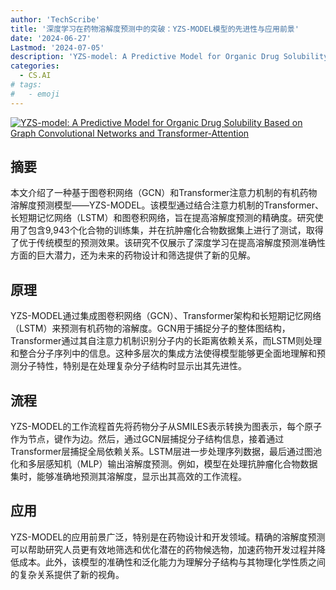 ```yaml
---
author: 'TechScribe'
title: '深度学习在药物溶解度预测中的突破：YZS-MODEL模型的先进性与应用前景'
date: '2024-06-27'
Lastmod: '2024-07-05'
description: 'YZS-model: A Predictive Model for Organic Drug Solubility Based on Graph Convolutional Networks and Transformer-Attention'
categories:
  - CS.AI
# tags:
#   - emoji
---
```


[![YZS-model: A Predictive Model for Organic Drug Solubility Based on Graph Convolutional Networks and Transformer-Attention](https://arxiv-research-1301205113.cos.ap-guangzhou.myqcloud.com/images/2406.19136v2.pdf_0.jpg)](https://arxiv.org/abs/2406.19136v2)

## 摘要

本文介绍了一种基于图卷积网络（GCN）和Transformer注意力机制的有机药物溶解度预测模型——YZS-MODEL。该模型通过结合注意力机制的Transformer、长短期记忆网络（LSTM）和图卷积网络，旨在提高溶解度预测的精确度。研究使用了包含9,943个化合物的训练集，并在抗肿瘤化合物数据集上进行了测试，取得了优于传统模型的预测效果。该研究不仅展示了深度学习在提高溶解度预测准确性方面的巨大潜力，还为未来的药物设计和筛选提供了新的见解。<!--more-->

## 原理

YZS-MODEL通过集成图卷积网络（GCN）、Transformer架构和长短期记忆网络（LSTM）来预测有机药物的溶解度。GCN用于捕捉分子的整体图结构，Transformer通过其自注意力机制识别分子内的长距离依赖关系，而LSTM则处理和整合分子序列中的信息。这种多层次的集成方法使得模型能够更全面地理解和预测分子特性，特别是在处理复杂分子结构时显示出其先进性。

## 流程

YZS-MODEL的工作流程首先将药物分子从SMILES表示转换为图表示，每个原子作为节点，键作为边。然后，通过GCN层捕捉分子结构信息，接着通过Transformer层捕捉全局依赖关系。LSTM层进一步处理序列数据，最后通过图池化和多层感知机（MLP）输出溶解度预测。例如，模型在处理抗肿瘤化合物数据集时，能够准确地预测其溶解度，显示出其高效的工作流程。

## 应用

YZS-MODEL的应用前景广泛，特别是在药物设计和开发领域。精确的溶解度预测可以帮助研究人员更有效地筛选和优化潜在的药物候选物，加速药物开发过程并降低成本。此外，该模型的准确性和泛化能力为理解分子结构与其物理化学性质之间的复杂关系提供了新的视角。